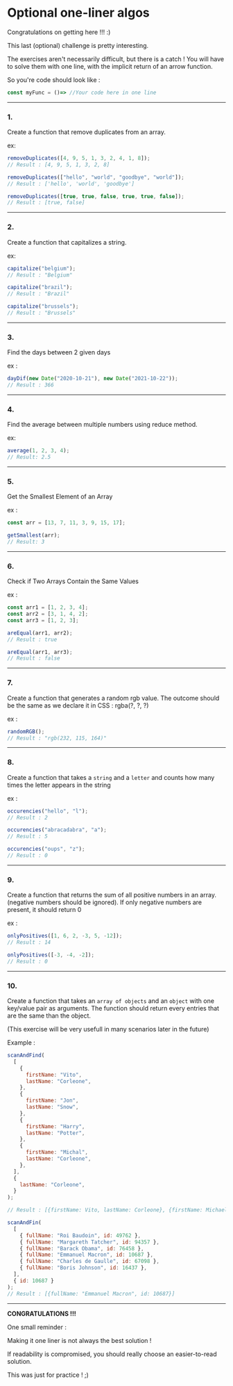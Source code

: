 # Optional one-liner algos

Congratulations on getting here !!! :)

This last (optional) challenge is pretty interesting.

The exercises aren't necessarily difficult, but there is a catch ! You will have to solve them with one line, with the implicit return of an arrow function.

So you're code should look like :

```js
const myFunc = ()=> //Your code here in one line
```

---

### 1.

Create a function that remove duplicates from an array.

ex:

```js
removeDuplicates([4, 9, 5, 1, 3, 2, 4, 1, 8]);
// Result : [4, 9, 5, 1, 3, 2, 8]

removeDuplicates(["hello", "world", "goodbye", "world"]);
// Result : ['hello', 'world', 'goodbye']

removeDuplicates([true, true, false, true, true, false]);
// Result : [true, false]
```

---

### 2.

Create a function that capitalizes a string.

ex:

```js
capitalize("belgium");
// Result : "Belgium"

capitalize("brazil");
// Result : "Brazil"

capitalize("brussels");
// Result : "Brussels"
```

---

### 3.

Find the days between 2 given days

ex :

```js
dayDif(new Date("2020-10-21"), new Date("2021-10-22"));
// Result : 366
```

---

### 4.

Find the average between multiple numbers using reduce method.

ex:

```js
average(1, 2, 3, 4);
// Result: 2.5
```

---

### 5.

Get the Smallest Element of an Array

ex :

```js
const arr = [13, 7, 11, 3, 9, 15, 17];

getSmallest(arr);
// Result: 3
```

---

### 6.

Check if Two Arrays Contain the Same Values

ex :

```js
const arr1 = [1, 2, 3, 4];
const arr2 = [3, 1, 4, 2];
const arr3 = [1, 2, 3];

areEqual(arr1, arr2);
// Result : true

areEqual(arr1, arr3);
// Result : false
```

---

### 7.

Create a function that generates a random rgb value. The outcome should be the same as we declare it in CSS : rgba(?, ?, ?)

ex :

```js
randomRGB();
// Result : "rgb(232, 115, 164)"
```

---

### 8.

Create a function that takes a `string` and a `letter` and counts how many times the letter appears in the string

ex :

```js
occurencies("hello", "l");
// Result : 2

occurencies("abracadabra", "a");
// Result : 5

occurencies("oups", "z");
// Result : 0
```

---

### 9.

Create a function that returns the sum of all positive numbers in an array. (negative numbers should be ignored).
If only negative numbers are present, it should return 0

ex :

```js
onlyPositives([1, 6, 2, -3, 5, -12]);
// Result : 14

onlyPositives([-3, -4, -2]);
// Result : 0
```

---

### 10.

Create a function that takes an `array of objects` and an `object` with one key/value pair as arguments.
The function should return every entries that are the same than the object.

(This exercise will be very usefull in many scenarios later in the future)

Example :

```js
scanAndFind(
  [
    {
      firstName: "Vito",
      lastName: "Corleone",
    },
    {
      firstName: "Jon",
      lastName: "Snow",
    },
    {
      firstName: "Harry",
      lastName: "Potter",
    },
    {
      firstName: "Michal",
      lastName: "Corleone",
    },
  ],
  {
    lastName: "Corleone",
  }
);

// Result : [{firstName: Vito, lastName: Corleone}, {firstName: Michael, lastName: Corleone}]

scanAndFin(
  [
    { fullName: "Roi Baudoin", id: 49762 },
    { fullName: "Margareth Tatcher", id: 94357 },
    { fullName: "Barack Obama", id: 76458 },
    { fullName: "Emmanuel Macron", id: 10687 },
    { fullName: "Charles de Gaulle", id: 67098 },
    { fullName: "Boris Johnson", id: 16437 },
  ],
  { id: 10687 }
);
// Result : [{fullName: "Emmanuel Macron", id: 10687}]
```

---

**CONGRATULATIONS !!!**

One small reminder :

Making it one liner is not always the best solution !

If readability is compromised, you should really choose an easier-to-read solution.

This was just for practice ! ;)
